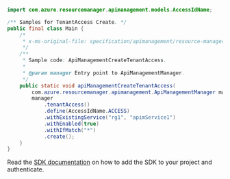 ```java
import com.azure.resourcemanager.apimanagement.models.AccessIdName;

/** Samples for TenantAccess Create. */
public final class Main {
    /*
     * x-ms-original-file: specification/apimanagement/resource-manager/Microsoft.ApiManagement/stable/2021-08-01/examples/ApiManagementCreateTenantAccess.json
     */
    /**
     * Sample code: ApiManagementCreateTenantAccess.
     *
     * @param manager Entry point to ApiManagementManager.
     */
    public static void apiManagementCreateTenantAccess(
        com.azure.resourcemanager.apimanagement.ApiManagementManager manager) {
        manager
            .tenantAccess()
            .define(AccessIdName.ACCESS)
            .withExistingService("rg1", "apimService1")
            .withEnabled(true)
            .withIfMatch("*")
            .create();
    }
}
```

Read the [SDK documentation](https://github.com/Azure/azure-sdk-for-java/blob/azure-resourcemanager-apimanagement_1.0.0-beta.3/sdk/apimanagement/azure-resourcemanager-apimanagement/README.md) on how to add the SDK to your project and authenticate.
